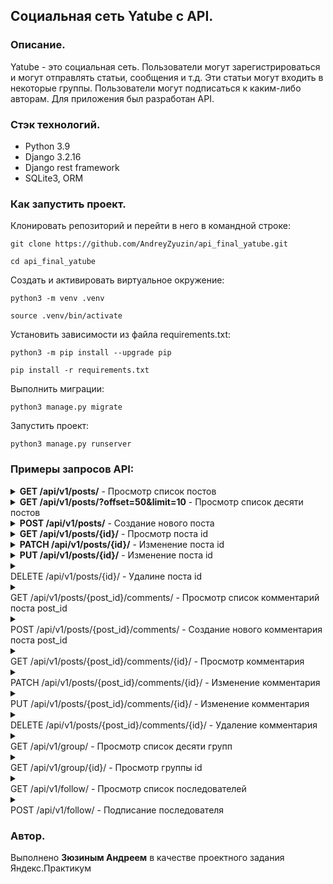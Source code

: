 ## Социальная сеть Yatube с API.
### Описание. 
Yatube - это социальная сеть. 
Пользователи могут зарегистрироваться и могут отправлять статьи, сообщения и т.д. Эти статьи могут входить в некоторые группы. Пользователи могут подписаться к каким-либо авторам.
Для приложения был разработан API.

### Стэк технологий.
- Python 3.9
- Django 3.2.16
- Django rest framework
- SQLite3, ORM
### Как запустить проект.

Клонировать репозиторий и перейти в него в командной строке:

```
git clone https://github.com/AndreyZyuzin/api_final_yatube.git
```

```
cd api_final_yatube
```

Cоздать и активировать виртуальное окружение:

```
python3 -m venv .venv
```

```
source .venv/bin/activate
```

Установить зависимости из файла requirements.txt:

```
python3 -m pip install --upgrade pip
```

```
pip install -r requirements.txt
```

Выполнить миграции:

```
python3 manage.py migrate
```

Запустить проект:

```
python3 manage.py runserver
```

### Примеры запросов API:

<details>
<summary><strong>GET /api/v1/posts/</strong> - Просмотр список постов</summary>
<pre>
{
  [
    {
      "id": 0,
      "author": "string",
      "text": "string",
      "pub_date": "2021-10-14T20:41:29.648Z",
      "image": "string",
      "group": 0
    },
    
    ...
    
  ]
}
</pre>
</details>  

<details>
<summary><strong>GET /api/v1/posts/?offset=50&limit=10</strong> - Просмотр список десяти постов</summary>
<pre>
{
  "count": 123,
  "next": "http://api.example.org/accounts/?offset=60&limit=10",
  "previous": "http://api.example.org/accounts/?offset=40&limit=10",
  "results": [
    {
      "id": 0,
      "author": "string",
      "text": "string",
      "pub_date": "2021-10-14T20:41:29.648Z",
      "image": "string",
      "group": 0
    },
    
    ...
    
  ]
}
</pre>
</details>  

<details>
<summary><strong>POST /api/v1/posts/</strong> - Создание нового поста</summary>
<pre>
{
  "id": 0,
  "author": "string",
  "text": "string",
  "pub_date": "2019-08-24T14:15:22Z",
  "image": "string",
  "group": 0
}
</pre>
</details>  


<details>
<summary><strong>GET /api/v1/posts/{id}/</strong> - Просмотр поста id</summary>
<pre>
{
  "id": 0,
  "author": "string",
  "text": "string",
  "pub_date": "2019-08-24T14:15:22Z",
  "image": "string",
  "group": 0
}
</pre>
</details>  


<details>
<summary><strong>PATCH /api/v1/posts/{id}/</strong> - Изменение поста id</summary>
<pre>
{
  "id": 0,
  "author": "string",
  "text": "string",
  "pub_date": "2019-08-24T14:15:22Z",
  "image": "string",
  "group": 0
}
</pre>
</details>  


<details>
<summary><strong>PUT /api/v1/posts/{id}/</strong> - Изменение поста id</summary>
```json
{
  "id": 0,
  "author": "string",
  "text": "string",
  "pub_date": "2019-08-24T14:15:22Z",
  "image": "string",
  "group": 0
}
```
</details>  


<details>
<summary><strong></strong></summary>
<pre>

</pre>
</details>  
DELETE /api/v1/posts/{id}/ - Удалине поста id

<details>
<summary><strong></strong></summary>
<pre>

</pre>
</details>  
GET /api/v1/posts/{post_id}/comments/ - Просмотр список комментарий поста post_id

<details>
<summary><strong></strong></summary>
<pre>

</pre>
</details>  
POST /api/v1/posts/{post_id}/comments/ - Создание нового комментария поста post_id

<details>
<summary><strong></strong></summary>
<pre>

</pre>
</details>  
GET /api/v1/posts/{post_id}/comments/{id}/ - Просмотр комментария

<details>
<summary><strong></strong></summary>
<pre>

</pre>
</details>  
PATCH /api/v1/posts/{post_id}/comments/{id}/ - Изменение комментария

<details>
<summary><strong></strong></summary>
<pre>

</pre>
</details>  
PUT /api/v1/posts/{post_id}/comments/{id}/ - Изменение комментария

<details>
<summary><strong></strong></summary>
<pre>

</pre>
</details>  
DELETE /api/v1/posts/{post_id}/comments/{id}/ - Удаление комментария

<details>
<summary><strong></strong></summary>
<pre>

</pre>
</details>  
GET /api/v1/group/ - Просмотр список десяти групп

<details>
<summary><strong></strong></summary>
<pre>

</pre>
</details>  
GET /api/v1/group/{id}/ - Просмотр группы id

<details>
<summary><strong></strong></summary>
<pre>

</pre>
</details>  
GET /api/v1/follow/ - Просмотр список последователей

<details>
<summary><strong></strong></summary>
<pre>

</pre>
</details>  
POST /api/v1/follow/ - Подписание последователя

### Автор.
Выполнено **Зюзиным Андреем** в качестве проектного задания Яндекс.Практикум
